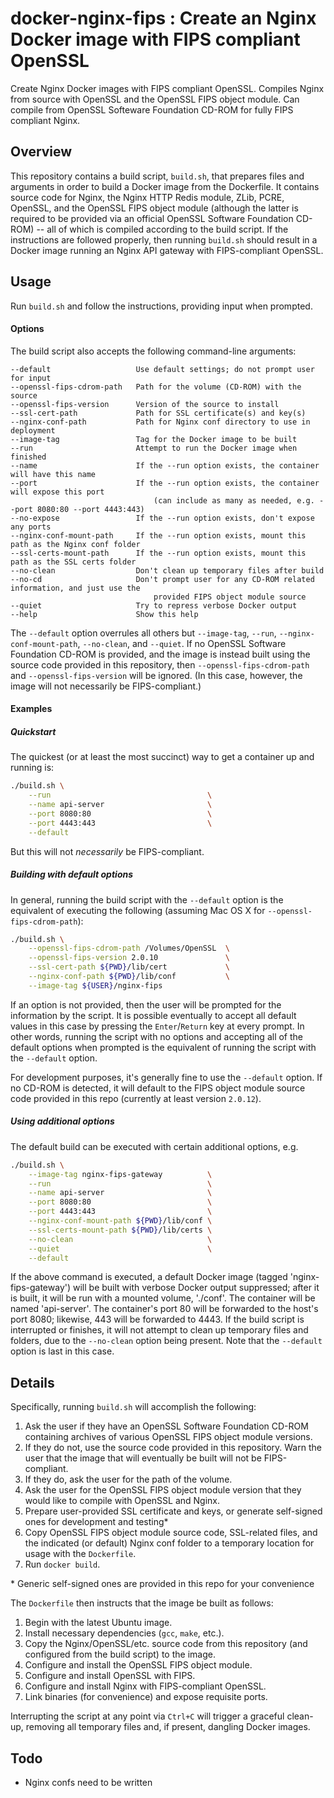 # docker-nginx-fips : Create an Nginx Docker image with FIPS compliant OpenSSL

Create Nginx Docker images with FIPS compliant OpenSSL. Compiles Nginx from source with OpenSSL and the OpenSSL FIPS object module. Can compile from OpenSSL Softeware Foundation CD-ROM for fully FIPS compliant Nginx.

## Overview

This repository contains a build script, `build.sh`, that prepares files and arguments in order to build a Docker image from the Dockerfile. It contains source code for Nginx, the Nginx HTTP Redis module, ZLib, PCRE, OpenSSL, and the OpenSSL FIPS object module (although the latter is required to be provided via an official OpenSSL Software Foundation CD-ROM) -- all of which is compiled according to the build script. If the instructions are followed properly, then running `build.sh` should result in a Docker image running an Nginx API gateway with FIPS-compliant OpenSSL.

## Usage

Run `build.sh` and follow the instructions, providing input when prompted.

#### Options

The build script also accepts the following command-line arguments:

    --default                   Use default settings; do not prompt user for input
    --openssl-fips-cdrom-path   Path for the volume (CD-ROM) with the source
    --openssl-fips-version      Version of the source to install
    --ssl-cert-path             Path for SSL certificate(s) and key(s)
    --nginx-conf-path           Path for Nginx conf directory to use in deployment
    --image-tag                 Tag for the Docker image to be built
    --run                       Attempt to run the Docker image when finished
    --name                      If the --run option exists, the container will have this name
    --port                      If the --run option exists, the container will expose this port
                                    (can include as many as needed, e.g. --port 8080:80 --port 4443:443)
    --no-expose                 If the --run option exists, don't expose any ports
    --nginx-conf-mount-path     If the --run option exists, mount this path as the Nginx conf folder
    --ssl-certs-mount-path      If the --run option exists, mount this path as the SSL certs folder
    --no-clean                  Don't clean up temporary files after build
    --no-cd                     Don't prompt user for any CD-ROM related information, and just use the
                                    provided FIPS object module source
    --quiet                     Try to repress verbose Docker output
    --help                      Show this help

The `--default` option overrules all others but `--image-tag`, `--run`, `--nginx-conf-mount-path`, `--no-clean`, and `--quiet`. If no OpenSSL Software Foundation CD-ROM is provided, and the image is instead built using the source code provided in this repository, then `--openssl-fips-cdrom-path` and `--openssl-fips-version` will be ignored. (In this case, however, the image will not necessarily be FIPS-compliant.)

#### Examples

##### Quickstart

The quickest (or at least the most succinct) way to get a container up and running is:

```sh
./build.sh \
    --run                                   \
    --name api-server                       \
    --port 8080:80                          \
    --port 4443:443                         \
    --default
```

But this will not *necessarily* be FIPS-compliant.

##### Building with default options

In general, running the build script with the `--default` option is the equivalent of executing the following (assuming Mac OS X for `--openssl-fips-cdrom-path`):

```sh
./build.sh \
    --openssl-fips-cdrom-path /Volumes/OpenSSL  \
    --openssl-fips-version 2.0.10               \
    --ssl-cert-path ${PWD}/lib/cert             \
    --nginx-conf-path ${PWD}/lib/conf           \
    --image-tag ${USER}/nginx-fips
```

If an option is not provided, then the user will be prompted for the information by the script. It is possible eventually to accept all default values in this case by pressing the `Enter`/`Return` key at every prompt. In other words, running the script with no options and accepting all of the default options when prompted is the equivalent of running the script with the `--default` option.

For development purposes, it's generally fine to use the `--default` option. If no CD-ROM is detected, it will default to the FIPS object module source code provided in this repo (currently at least version `2.0.12`).

##### Using additional options

The default build can be executed with certain additional options, e.g.

```sh
./build.sh \
    --image-tag nginx-fips-gateway          \
    --run                                   \
    --name api-server                       \
    --port 8080:80                          \
    --port 4443:443                         \
    --nginx-conf-mount-path ${PWD}/lib/conf \
    --ssl-certs-mount-path ${PWD}/lib/certs \
    --no-clean                              \
    --quiet                                 \
    --default
```

If the above command is executed, a default Docker image (tagged 'nginx-fips-gateway') will be built with verbose Docker output suppressed; after it is built, it will be run with a mounted volume, './conf'. The container will be named 'api-server'. The container's port 80 will be forwarded to the host's port 8080; likewise, 443 will be forwarded to 4443. If the build script is interrupted or finishes, it will not attempt to clean up temporary files and folders, due to the `--no-clean` option being present. Note that the `--default` option is last in this case.

## Details

Specifically, running `build.sh` will accomplish the following:

1. Ask the user if they have an OpenSSL Software Foundation CD-ROM containing archives of various OpenSSL FIPS object module versions.
2. If they do not, use the source code provided in this repository. Warn the user that the image that will eventually be built will not be FIPS-compliant.
3. If they do, ask the user for the path of the volume.
4. Ask the user for the OpenSSL FIPS object module version that they would like to compile with OpenSSL and Nginx.
5. Prepare user-provided SSL certificate and keys, or generate self-signed ones for development and testing*
6. Copy OpenSSL FIPS object module source code, SSL-related files, and the indicated (or default) Nginx conf folder to a temporary location for usage with the `Dockerfile`.
7. Run `docker build`.

\* Generic self-signed ones are provided in this repo for your convenience

The `Dockerfile` then instructs that the image be built as follows:

1. Begin with the latest Ubuntu image.
2. Install necessary dependencies (`gcc`, `make`, etc.).
3. Copy the Nginx/OpenSSL/etc. source code from this repository (and configured from the build script) to the image.
4. Configure and install the OpenSSL FIPS object module.
5. Configure and install OpenSSL with FIPS.
6. Configure and install Nginx with FIPS-compliant OpenSSL.
7. Link binaries (for convenience) and expose requisite ports.

Interrupting the script at any point via ```Ctrl+C``` will trigger a graceful clean-up, removing all temporary files and, if present, dangling Docker images.

## Todo

* Nginx confs need to be written
